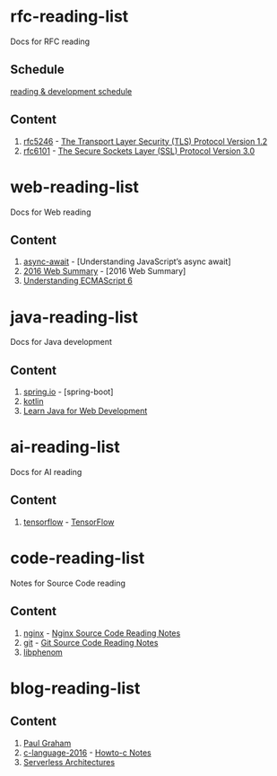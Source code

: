 # rfc-reading-list
Docs for RFC reading  

## Schedule
[reading & development schedule](schedule.md)  

## Content
1. [rfc5246](https://tools.ietf.org/html/rfc5246) - [The Transport Layer Security (TLS) Protocol Version 1.2]()
2. [rfc6101](https://tools.ietf.org/html/rfc6101) - [The Secure Sockets Layer (SSL) Protocol Version 3.0]()


# web-reading-list
Docs for Web reading

## Content
1. [async-await](https://ponyfoo.com/articles/understanding-javascript-async-await) - [Understanding JavaScript’s async await]  
2. [2016 Web Summary](http://mp.weixin.qq.com/s/eJuNKJA45rJRUlk-DQeJrw) - [2016 Web Summary]  
3. [Understanding ECMAScript 6](https://github.com/nzakas/understandinges6)  

# java-reading-list
Docs for Java development

## Content
1. [spring.io](https://spring.io/guides) - [spring-boot]  
2. [kotlin](https://kotlinlang.org/docs/reference/)  
3. [Learn Java for Web Development](www.pourzad.com/Programming/Learn%20Java%20for%20Web%20Development.pdf)  

# ai-reading-list
Docs for AI reading

## Content
1. [tensorflow](https://www.tensorflow.org) - [TensorFlow]()  


# code-reading-list
Notes for Source Code reading

## Content
1. [nginx](https://nginx.org) - [Nginx Source Code Reading Notes]()  
2. [git](https://github.com/git/git) - [Git Source Code Reading Notes]()  
3. [libphenom](https://github.com/facebook/libphenom.git)  

# blog-reading-list

## Content
1. [Paul Graham](http://paulgraham.com/index.html)  
2. [c-language-2016](https://matt.sh/howto-c) - [Howto-c Notes]()  
3. [Serverless Architectures](https://martinfowler.com/articles/serverless.html)  